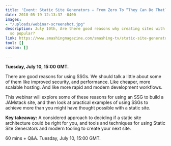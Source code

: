 ```yaml
---
title: 'Event: Static Site Generators — From Zero To “They Can Do That?!”'
date: 2018-05-19 12:13:37 -0400
images:
- "/uploads/webinar-screenshot.jpg"
description: July 10th, Are there good reasons why creating sites with an SSG is becoming
  so popular?
link: https://www.smashingmagazine.com/smashing-tv/static-site-generators/?utm_campaign=Revue%20newsletter&utm_medium=Newsletter&utm_source=The%20New%20Dynamic
tool: []
custom: []

---
```

**Tuesday, July 10, 15:00 GMT.**

There are good reasons for using SSGs. We should talk a little about some of them like improved security, and performance. Like cheaper, more scalable hosting. And like more rapid and modern development workflows.

This webinar will explore some of these reasons for using an SSG to build a JAMstack site, and then look at practical examples of using SSGs to achieve more than you might have thought possible with a static site.

**Key takeaway:** A considered approach to deciding if a static site architecture could be right for you, and tools and techniques for using Static Site Generators and modern tooling to create your next site.

60 mins + Q&A. Tuesday, July 10, 15:00 GMT.